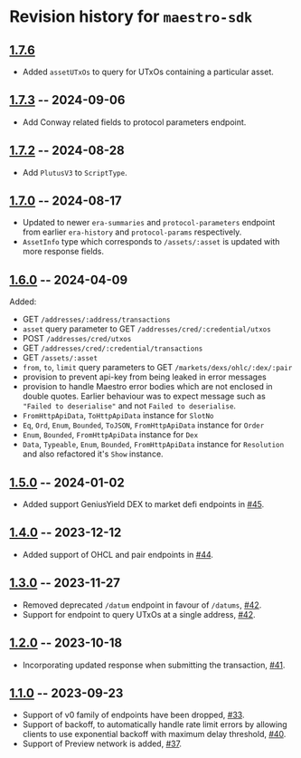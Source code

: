 # Revision history for `maestro-sdk`

## [1.7.6](https://github.com/maestro-org/haskell-sdk/compare/v1.7.6..v1.7.5)

* Added `assetUTxOs` to query for UTxOs containing a particular asset.

## [1.7.3](https://github.com/maestro-org/haskell-sdk/compare/v1.7.2..v1.7.3) -- 2024-09-06

* Add Conway related fields to protocol parameters endpoint.

## [1.7.2](https://github.com/maestro-org/haskell-sdk/compare/v1.7.1..v1.7.2) -- 2024-08-28

* Add `PlutusV3` to `ScriptType`.

## [1.7.0](https://github.com/maestro-org/haskell-sdk/compare/v1.6.0..v1.7.0) -- 2024-08-17

* Updated to newer `era-summaries` and `protocol-parameters` endpoint from earlier `era-history` and `protocol-params` respectively.
* `AssetInfo` type which corresponds to `/assets/:asset` is updated with more response fields.

## [1.6.0](https://github.com/maestro-org/haskell-sdk/compare/v1.5.0..v1.6.0) -- 2024-04-09

Added:

* GET `/addresses/:address/transactions`
* `asset` query parameter to GET `/addresses/cred/:credential/utxos`
* POST `/addresses/cred/utxos`
* GET `/addresses/cred/:credential/transactions`
* GET `/assets/:asset`
* `from`, `to`, `limit` query parameters to GET `/markets/dexs/ohlc/:dex/:pair`
* provision to prevent api-key from being leaked in error messages
* provision to handle Maestro error bodies which are not enclosed in double quotes. Earlier behaviour was to expect message such as `"Failed to deserialise"` and not `Failed to deserialise`.
* `FromHttpApiData`, `ToHttpApiData` instance for `SlotNo`
* `Eq`, `Ord`, `Enum`, `Bounded`, `ToJSON`, `FromHttpApiData` instance for `Order`
* `Enum`, `Bounded`, `FromHttpApiData` instance for `Dex`
* `Data`, `Typeable`, `Enum`, `Bounded`, `FromHttpApiData` instance for `Resolution` and also refactored it's `Show` instance.

## [1.5.0](https://github.com/maestro-org/haskell-sdk/compare/v1.4.0..v1.5.0) -- 2024-01-02

* Added support GeniusYield DEX to market defi endpoints in [#45](https://github.com/maestro-org/haskell-sdk/pull/45).

## [1.4.0](https://github.com/maestro-org/haskell-sdk/compare/v1.3.0..v1.4.0) -- 2023-12-12

* Added support of OHCL and pair endpoints in [#44](https://github.com/maestro-org/haskell-sdk/pull/44).

## [1.3.0](https://github.com/maestro-org/haskell-sdk/compare/v1.2.0..v1.3.0) -- 2023-11-27

* Removed deprecated `/datum` endpoint in favour of `/datums`, [#42](https://github.com/maestro-org/haskell-sdk/pull/42).
* Support for endpoint to query UTxOs at a single address, [#42](https://github.com/maestro-org/haskell-sdk/pull/42).

## [1.2.0](https://github.com/maestro-org/haskell-sdk/compare/v1.1.0..v1.2.0) -- 2023-10-18

* Incorporating updated response when submitting the transaction, [#41](https://github.com/maestro-org/haskell-sdk/pull/41).

## [1.1.0](https://github.com/maestro-org/haskell-sdk/compare/v1.0.0..v1.1.0) -- 2023-09-23

* Support of v0 family of endpoints have been dropped, [#33](https://github.com/maestro-org/haskell-sdk/pull/33).
* Support of backoff, to automatically handle rate limit errors by allowing clients to use exponential backoff with maximum delay threshold, [#40](https://github.com/maestro-org/haskell-sdk/pull/40).
* Support of Preview network is added, [#37](https://github.com/maestro-org/haskell-sdk/pull/37).
